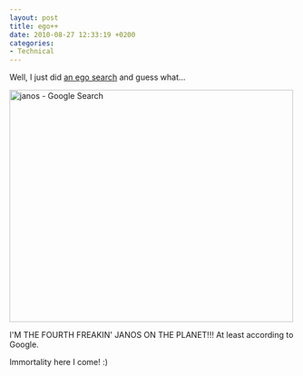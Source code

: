 ```yaml
---
layout: post
title: ego++
date: 2010-08-27 12:33:19 +0200
categories:
- Technical
---
```

<p>Well, I just did <a href="http://www.google.com/search?q=janos">an ego search</a> and guess what...</p>
<p><img src="http://www.rusiczki.net/wp-content/uploads/2010/08/janos-Google-Search1-500x410.png" alt="janos - Google Search" width="500" height="410" class="alignnone size-medium wp-image-1130" /></p>
<p>I'M THE FOURTH FREAKIN' JANOS ON THE PLANET!!! At least according to Google.</p>
<p>Immortality here I come! :)</p>
